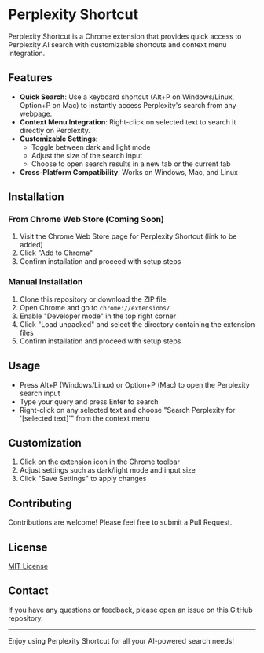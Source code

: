 # Perplexity Shortcut

Perplexity Shortcut is a Chrome extension that provides quick access to Perplexity AI search with customizable shortcuts and context menu integration.

## Features

- **Quick Search**: Use a keyboard shortcut (Alt+P on Windows/Linux, Option+P on Mac) to instantly access Perplexity's search from any webpage.
- **Context Menu Integration**: Right-click on selected text to search it directly on Perplexity.
- **Customizable Settings**:
  - Toggle between dark and light mode
  - Adjust the size of the search input
  - Choose to open search results in a new tab or the current tab
- **Cross-Platform Compatibility**: Works on Windows, Mac, and Linux

## Installation

### From Chrome Web Store (Coming Soon)

1. Visit the Chrome Web Store page for Perplexity Shortcut (link to be added)
2. Click "Add to Chrome"
3. Confirm installation and proceed with setup steps

### Manual Installation

1. Clone this repository or download the ZIP file
2. Open Chrome and go to `chrome://extensions/`
3. Enable "Developer mode" in the top right corner
4. Click "Load unpacked" and select the directory containing the extension files
5. Confirm installation and proceed with setup steps

## Usage

- Press Alt+P (Windows/Linux) or Option+P (Mac) to open the Perplexity search input
- Type your query and press Enter to search
- Right-click on any selected text and choose "Search Perplexity for '[selected text]'" from the context menu

## Customization

1. Click on the extension icon in the Chrome toolbar
2. Adjust settings such as dark/light mode and input size
3. Click "Save Settings" to apply changes

## Contributing

Contributions are welcome! Please feel free to submit a Pull Request.

## License

[MIT License](LICENSE)

## Contact

If you have any questions or feedback, please open an issue on this GitHub repository.

---

Enjoy using Perplexity Shortcut for all your AI-powered search needs!
